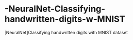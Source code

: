 # -NeuralNet-Classifying-handwritten-digits-w-MNIST
[NeuralNet]Classifying handwritten digits with MNIST dataset
